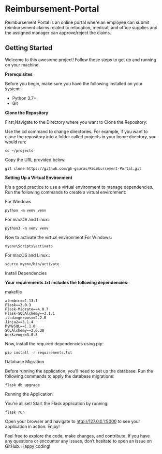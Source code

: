 # Reimbursement-Portal
Reimbursement Portal is an online portal where an employee can submit reimbursement claims  related to relocation, medical, and office supplies and the assigned manager can approve/reject  the claims.

## Getting Started

Welcome to this awesome project! Follow these steps to get up and running on your machine.

**Prerequisites**

Before you begin, make sure you have the following installed on your system:

* Python 3.7+
* Git

**Clone the Repository**

First,Navigate to the Directory where you want to Clone the Repository:

Use the cd command to change directories.
For example, if you want to clone the repository into a folder called projects in your home directory,
you would run: 
```
cd ~/projects
```
Copy the URL provided below.
```
git clone https://github.com/gh-gaurav/Reimbursement-Portal.git
```

**Setting Up a Virtual Environment**

It's a good practice to use a virtual environment to manage dependencies.
Run the following commands to create a virtual environment:

For Windows
```
python -m venv venv
```

For macOS and Linux:
```
python3 -m venv venv
```

Now to activate the virtual environment
For Windows:
```
myenv\Scripts\activate
```
For macOS and Linux::
```
source myenv/bin/activate
``````


Install Dependencies

__Your requirements.txt includes the following dependencies:__

makefile
```
alembic==1.13.1
Flask==3.0.3
Flask-Migrate==4.0.7
Flask-SQLAlchemy==3.1.1
itsdangerous==2.2.0
Jinja2==3.1.4
PyMySQL==1.1.0
SQLAlchemy==2.0.30
Werkzeug==3.0.3
```
Now, install the required dependencies using pip:

```
pip install -r requirements.txt
```


Database Migration

Before running the application, you'll need to set up the database.
Run the following commands to apply the database migrations:


```
flask db upgrade
```

Running the Application

You’re all set! Start the Flask application by running:

```
flask run
```
Open your browser and navigate to http://127.0.0.1:5000 to see your application in action.
Enjoy!

Feel free to explore the code, make changes, and contribute. If you have any questions or encounter any issues, don’t hesitate to open an issue on GitHub. Happy coding!
